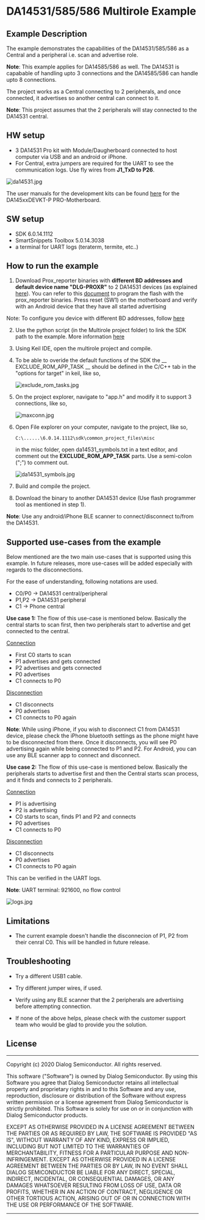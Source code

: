 # DA14531/585/586 Multirole Example

## Example Description

The example demonstrates the capabilities of the DA14531/585/586 as a Central and a peripheral i.e. scan and advertise role. 

**Note**: This example applies for DA14585/586 as well. The DA14531 is capabable of handling upto 3 connections and the DA14585/586 can handle upto 8 connections.

The project works as a Central connecting to 2 peripherals, and once connected, it advertises so another central can connect to it.

**Note**: This project assumes that the 2 peripherals will stay connected to the DA14531 central. 

## HW setup
 - 3 DA14531 Pro kit with Module/Daugherboard connected to host computer via USB and an android or iPhone.
 - For Central, extra jumpers are required for the UART to see the communication logs. Use fly wires from **J1_TxD to P26**.
 
 ![da14531.jpg](assets/da14531.jpg)
 
 The user manuals for the development kits can be found [here](https://www.dialog-semiconductor.com/um-114-da14531-development-kit-pro) for the DA145xxDEVKT-P PRO-Motherboard.

## SW setup 

 - SDK 6.0.14.1112 
 - SmartSnippets Toolbox 5.0.14.3038 
 - a terminal for UART logs (teraterm, termite, etc..)
 
## How to run the example

1. Download Prox_reporter binaries with **different BD addresses and default device name "DLG-PROXR"** to 2 DA14531 devices (as explained [here](http://lpccs-docs.dialog-semiconductor.com/UM-B-083/getting_started/getting_started.html)). 
You can refer to this [document](http://lpccs-docs.dialog-semiconductor.com/um-b-138/introduction.html) to program the flash with the prox_reporter binaries. Press reset (SW1) on the motherboard and verify with an Android device that they have all started advertising

Note: To configure you device with different BD addresses, follow [here](http://lpccs-docs.dialog-semiconductor.com/DA145xx_Advertising_Tutorial/setting_the_BD_address_and_device_name.html#setting-the-bd-address)

2. Use the python script (in the Multirole project folder) to link the SDK path to the example. More information [here](http://lpccs-docs.dialog-semiconductor.com/Software_Example_Setup/index.html)

3. Using Keil IDE, open the multirole project and compile.

4. To be able to overide the default functions of the SDK the __ EXCLUDE_ROM_APP_TASK __ should be defined in the C/C++ tab in the "options for target" in keil, like so,

	![exclude_rom_tasks.jpg](assets/exclude_rom_tasks.jpg)
	

5. On the project explorer, navigate to "app.h" and modify it to support 3 connections, like so, 

	![maxconn.jpg](assets/maxconn.jpg)
	
	
6. Open File explorer on your computer, navigate to the project, like so, 

	`C:\......\6.0.14.1112\sdk\common_project_files\misc`
	
	in the misc folder, open da14531_symbols.txt in a text editor, and comment out the __EXCLUDE_ROM_APP_TASK__ parts. Use a semi-colon (";") to comment out.
	
	![da14531_symbols.jpg](assets/da14531_symbols.jpg)
	
	
7. Build and compile the project.		

8. Download the binary to another DA14531 device (Use flash programmer tool as mentioned in step 1). 

**Note**: Use any android/iPhone BLE scanner to connect/disconnect to/from the DA14531.

## Supported use-cases from the example

Below mentioned are the two main use-cases that is supported using this example. In future releases, more use-cases will be added especially with regards to the disconnections.

For the ease of understanding, following notations are used. 

* C0/P0 -> DA14531 central/peripheral
* P1,P2 -> DA14531 peripheral 
* C1 -> Phone central

**Use case 1:** The flow of this use-case is mentioned below. Basically the central starts to scan first, then two peripherals start to advertise and get connected to the central. 

<ins>Connection</ins>
- First C0 starts to scan
- P1 advertises and gets connected
- P2 advertises and gets connected
- P0 advertises
- C1 connects to P0 

<ins>Disconnection<ins>
- C1 disconnects
- P0 advertises
- C1 connects to P0 again

**Note**: While using iPhone, if you wish to disconnect C1 from DA14531 device, please check the iPhone bluetooth settings as the phone might have to be disconnected from there. 
Once it disconnects, you will see P0 advertising again while being connected to P1 and P2. 
For Android, you can use any BLE scanner app to connect and disconnect.


**Use case 2:** The flow of this use-case is mentioned below. Basically the peripherals starts to advertise first and then the Central starts scan process, and it finds and connects to 2 peripherals. 

<ins>Connection<ins>
- P1 is advertising
- P2 is advertising
- C0 starts to scan, finds P1 and P2 and connects
- P0 advertises
- C1 connects to P0

<ins>Disconnection<ins>
- C1 disconnects
- P0 advertises
- C1 connects to P0 again


This can be verified in the UART logs.

**Note**: UART terminal: 921600, no flow control

![logs.jpg](assets/logs.jpg)

## Limitations

- The current example doesn't handle the disconnecion of P1, P2 from their cenral C0. This will be handled in future release.

## Troubleshooting

- Try a different USB1 cable.

- Try different jumper wires, if used.

- Verify using any BLE scanner that the 2 peripherals are advertising before attempting connection. 

- If none of the above helps, please check with the customer support team who would be glad to provide you the solution.

## License


**************************************************************************************

 Copyright (c) 2020 Dialog Semiconductor. All rights reserved.

 This software ("Software") is owned by Dialog Semiconductor. By using this Software
 you agree that Dialog Semiconductor retains all intellectual property and proprietary
 rights in and to this Software and any use, reproduction, disclosure or distribution
 of the Software without express written permission or a license agreement from Dialog
 Semiconductor is strictly prohibited. This Software is solely for use on or in
 conjunction with Dialog Semiconductor products.

 EXCEPT AS OTHERWISE PROVIDED IN A LICENSE AGREEMENT BETWEEN THE PARTIES OR AS
 REQUIRED BY LAW, THE SOFTWARE IS PROVIDED "AS IS", WITHOUT WARRANTY OF ANY KIND,
 EXPRESS OR IMPLIED, INCLUDING BUT NOT LIMITED TO THE WARRANTIES OF MERCHANTABILITY,
 FITNESS FOR A PARTICULAR PURPOSE AND NON-INFRINGEMENT. EXCEPT AS OTHERWISE PROVIDED
 IN A LICENSE AGREEMENT BETWEEN THE PARTIES OR BY LAW, IN NO EVENT SHALL DIALOG
 SEMICONDUCTOR BE LIABLE FOR ANY DIRECT, SPECIAL, INDIRECT, INCIDENTAL, OR
 CONSEQUENTIAL DAMAGES, OR ANY DAMAGES WHATSOEVER RESULTING FROM LOSS OF USE, DATA OR
 PROFITS, WHETHER IN AN ACTION OF CONTRACT, NEGLIGENCE OR OTHER TORTIOUS ACTION,
 ARISING OUT OF OR IN CONNECTION WITH THE USE OR PERFORMANCE OF THE SOFTWARE.

**************************************************************************************